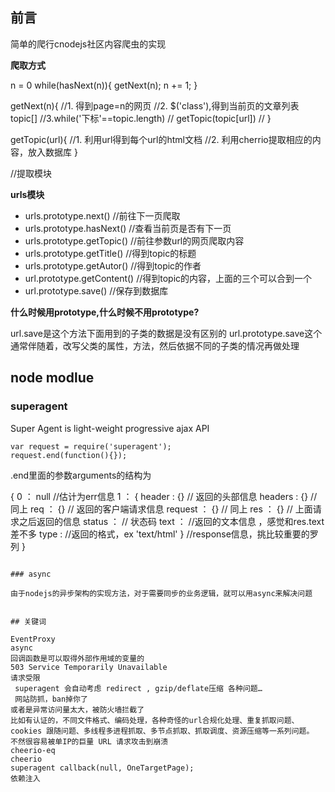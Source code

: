 ## 前言

简单的爬行cnodejs社区内容爬虫的实现

**爬取方式**

n = 0
while(hasNext(n)){
    getNext(n);
    n += 1;
}

getNext(n){
    //1. 得到page=n的网页
    //2. $('class'),得到当前页的文章列表topic[]
    //3.while('下标'==topic.length) 
    //  getTopic(topic[url])
    //
}

getTopic(url){
    //1. 利用url得到每个url的html文档
    //2. 利用cherrio提取相应的内容，放入数据库
}

//提取模块

**urls模块**
+ urls.prototype.next() //前往下一页爬取
+ urls.prototype.hasNext() //查看当前页是否有下一页
+ urls.prototype.getTopic() //前往参数url的网页爬取内容
+ urls.prototype.getTitle() //得到topic的标题
+ urls.prototype.getAutor() //得到topic的作者
+ url.prototype.getContent() //得到topic的内容，上面的三个可以合到一个
+ url.prototype.save() //保存到数据库

**什么时候用prototype,什么时候不用prototype?**

url.save是这个方法下面用到的子类的数据是没有区别的
url.prototype.save这个通常伴随着，改写父类的属性，方法，然后依据不同的子类的情况再做处理



## node modlue

### superagent

Super Agent is light-weight progressive ajax API

```
var request = require('superagent');
request.end(function(){});
```
.end里面的参数arguments的结构为

{
    0 ： null //估计为err信息
    1 ： {
             header : {} // 返回的头部信息
             headers : {} // 同上
             req ： {}      // 返回的客户端请求信息
             request ： {} //    同上
             res ： {} // 上面请求之后返回的信息
             status ：  // 状态码
             text ：  //返回的文本信息 ，感觉和res.text差不多
             type :  //返回的格式，ex 'text/html'
         } //response信息，挑比较重要的罗列
}
```

### async  

由于nodejs的异步架构的实现方法，对于需要同步的业务逻辑，就可以用async来解决问题


## 关键词

EventProxy
async
回调函数是可以取得外部作用域的变量的
503 Service Temporarily Unavailable
请求受限
 superagent 会自动考虑 redirect , gzip/deflate压缩 各种问题…
 网站防抓，ban掉你了
或者是异常访问量太大，被防火墙拦截了
比如有认证的，不同文件格式、编码处理，各种奇怪的url合规化处理、重复抓取问题、cookies 跟随问题、多线程多进程抓取、多节点抓取、抓取调度、资源压缩等一系列问题。
不然很容易被单IP的巨量 URL 请求攻击到崩溃
cheerio-eq
cheerio
superagent callback(null, OneTargetPage);
依赖注入
